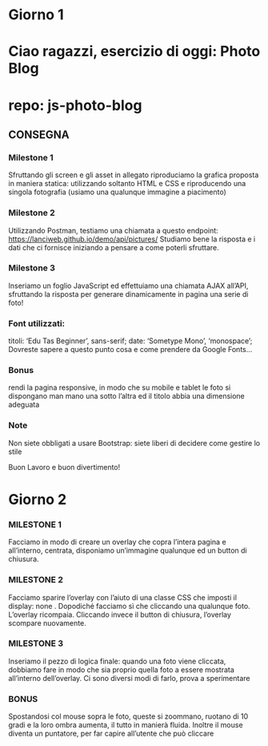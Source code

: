 # Giorno 1

# Ciao ragazzi, esercizio di oggi: Photo Blog
# repo: js-photo-blog

## CONSEGNA

### Milestone 1
Sfruttando gli screen e gli asset in allegato riproduciamo la grafica proposta in maniera statica: utilizzando soltanto HTML e CSS e riproducendo una singola fotografia (usiamo una qualunque immagine a piacimento)

### Milestone 2
Utilizzando Postman, testiamo una chiamata a questo endpoint:
https://lanciweb.github.io/demo/api/pictures/
Studiamo bene la risposta e i dati che ci fornisce iniziando a pensare a come poterli sfruttare.

### Milestone 3
Inseriamo un foglio JavaScript ed effettuiamo una chiamata AJAX all’API, sfruttando la risposta per generare dinamicamente in pagina una serie di foto!

### Font utilizzati:
titoli: ‘Edu Tas Beginner’, sans-serif;
date: ‘Sometype Mono’, ‘monospace’;
Dovreste sapere a questo punto cosa e come prendere da Google Fonts… 

### Bonus
rendi la pagina responsive, in modo che su mobile e tablet le foto si dispongano man mano una sotto l’altra ed il titolo abbia una dimensione adeguata

### Note
Non siete obbligati a usare Bootstrap: siete liberi di decidere come gestire lo stile 

Buon Lavoro e buon divertimento!

# Giorno 2

### MILESTONE 1

Facciamo in modo di creare un overlay che copra l’intera pagina e all’interno, centrata, disponiamo un’immagine qualunque ed un button di chiusura.

### MILESTONE 2

Facciamo sparire l’overlay con l’aiuto di una classe CSS che imposti il display: none .
Dopodiché facciamo sì che cliccando una qualunque foto. L’overlay ricompaia.
Cliccando invece il button di chiusura, l’overlay scompare nuovamente.

### MILESTONE 3

Inseriamo il pezzo di logica finale: quando una foto viene cliccata, dobbiamo fare in modo che sia proprio quella foto a essere mostrata all’interno dell’overlay.
Ci sono diversi modi di farlo, prova a sperimentare 

### BONUS

Spostandosi col mouse sopra le foto, queste si zoommano, ruotano di 10 gradi e la loro ombra aumenta, il tutto in manierà fluida. Inoltre il mouse diventa un puntatore, per far capire all’utente che può cliccare
